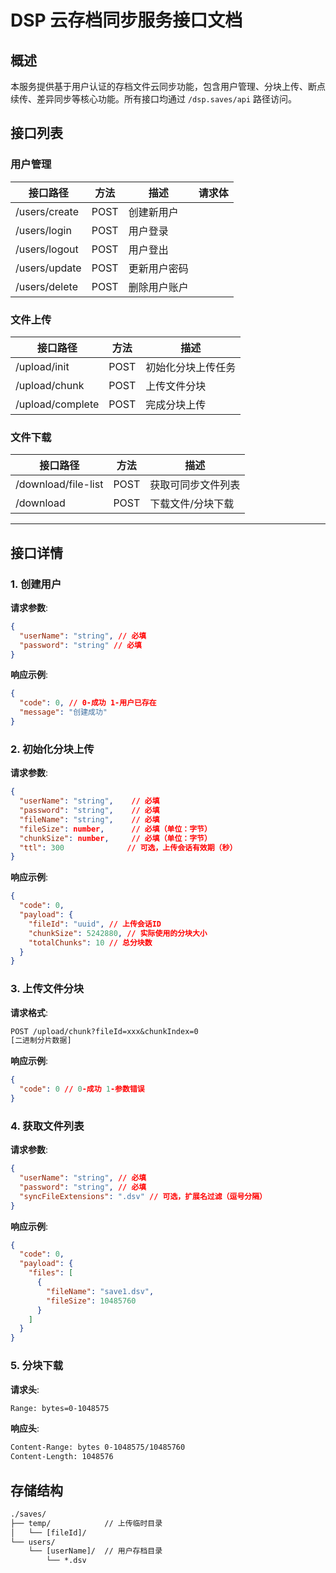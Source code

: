 # DSP 云存档同步服务接口文档

## 概述

本服务提供基于用户认证的存档文件云同步功能，包含用户管理、分块上传、断点续传、差异同步等核心功能。所有接口均通过 `/dsp.saves/api` 路径访问。

## 接口列表

### 用户管理

| 接口路径      | 方法 | 描述         | 请求体 |
| ------------- | ---- | ------------ | ------ |
| /users/create | POST | 创建新用户   |        |
| /users/login  | POST | 用户登录     |        |
| /users/logout | POST | 用户登出     |        |
| /users/update | POST | 更新用户密码 |        |
| /users/delete | POST | 删除用户账户 |        |

### 文件上传

| 接口路径         | 方法 | 描述               |
| ---------------- | ---- | ------------------ |
| /upload/init     | POST | 初始化分块上传任务 |
| /upload/chunk    | POST | 上传文件分块       |
| /upload/complete | POST | 完成分块上传       |

### 文件下载

| 接口路径            | 方法 | 描述               |
| ------------------- | ---- | ------------------ |
| /download/file-list | POST | 获取可同步文件列表 |
| /download           | POST | 下载文件/分块下载  |

---

## 接口详情

### 1. 创建用户

**请求参数**:

```json
{
  "userName": "string", // 必填
  "password": "string" // 必填
}
```

**响应示例**:

```json
{
  "code": 0, // 0-成功 1-用户已存在
  "message": "创建成功"
}
```

### 2. 初始化分块上传

**请求参数**:

```json
{
  "userName": "string",    // 必填
  "password": "string",    // 必填
  "fileName": "string",    // 必填
  "fileSize": number,      // 必填（单位：字节）
  "chunkSize": number,     // 必填（单位：字节）
  "ttl": 300              // 可选，上传会话有效期（秒）
}
```

**响应示例**:

```json
{
  "code": 0,
  "payload": {
    "fileId": "uuid", // 上传会话ID
    "chunkSize": 5242880, // 实际使用的分块大小
    "totalChunks": 10 // 总分块数
  }
}
```

### 3. 上传文件分块

**请求格式**:

```txt
POST /upload/chunk?fileId=xxx&chunkIndex=0
[二进制分片数据]
```

**响应示例**:

```json
{
  "code": 0 // 0-成功 1-参数错误
}
```

### 4. 获取文件列表

**请求参数**:

```json
{
  "userName": "string", // 必填
  "password": "string", // 必填
  "syncFileExtensions": ".dsv" // 可选，扩展名过滤（逗号分隔）
}
```

**响应示例**:

```json
{
  "code": 0,
  "payload": {
    "files": [
      {
        "fileName": "save1.dsv",
        "fileSize": 10485760
      }
    ]
  }
}
```

### 5. 分块下载

**请求头**:

```txt
Range: bytes=0-1048575
```

**响应头**:

```txt
Content-Range: bytes 0-1048575/10485760
Content-Length: 1048576
```

## 存储结构

```txt
./saves/
├── temp/            // 上传临时目录
│   └── [fileId]/
└── users/
    └── [userName]/  // 用户存档目录
        └── *.dsv
```
